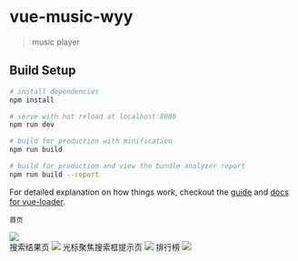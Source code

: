 # vue-music-wyy

> music player

## Build Setup

``` bash
# install dependencies
npm install

# serve with hot reload at localhost:8080
npm run dev

# build for production with minification
npm run build

# build for production and view the bundle analyzer report
npm run build --report
```

For detailed explanation on how things work, checkout the [guide](http://vuejs-templates.github.io/webpack/) and [docs for vue-loader](http://vuejs.github.io/vue-loader).

    首页
![](https://github.com/huoruji/readImg/blob/master/IMG_2915.PNG)
</br>
    搜索结果页
![](https://github.com/huoruji/readImg/blob/master/IMG_2916.PNG)
    光标聚焦搜索框提示页
![](https://github.com/huoruji/readImg/blob/master/IMG_2917.PNG)
    排行榜
![](https://github.com/huoruji/readImg/blob/master/IMG_2918.PNG)
